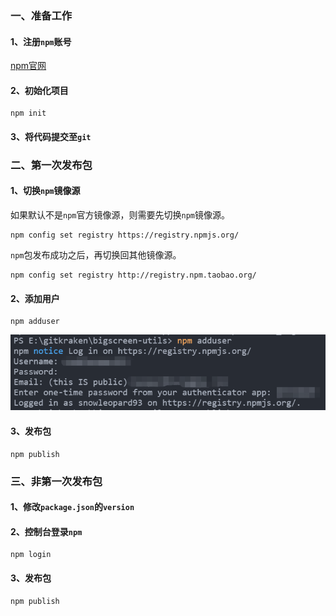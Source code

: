 ### 一、准备工作

#### 1、注册`npm`账号

[npm官网](https://www.npmjs.com/)

#### 2、初始化项目

```
npm init
```

#### 3、将代码提交至`git`

### 二、第一次发布包

#### 1、切换`npm`镜像源

如果默认不是`npm`官方镜像源，则需要先切换`npm`镜像源。

```
npm config set registry https://registry.npmjs.org/
```

`npm`包发布成功之后，再切换回其他镜像源。

```
npm config set registry http://registry.npm.taobao.org/
```

#### 2、添加用户

```
npm adduser
```

![npm发布包_1](../../images/Node/npm发布包_1.png)

#### 3、发布包

```
npm publish
```

### 三、非第一次发布包

#### 1、修改`package.json`的`version`

#### 2、控制台登录`npm`

```
npm login
```

#### 3、发布包

```
npm publish
```